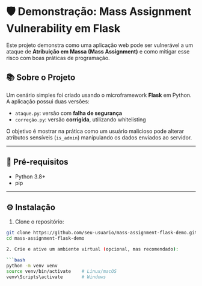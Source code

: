 
# 🛡️ Demonstração: Mass Assignment Vulnerability em Flask

Este projeto demonstra como uma aplicação web pode ser vulnerável a um ataque de **Atribuição em Massa (Mass Assignment)** e como mitigar esse risco com boas práticas de programação.

## 📚 Sobre o Projeto

Um cenário simples foi criado usando o microframework **Flask** em Python. A aplicação possui duas versões:

- `ataque.py`: versão com **falha de segurança**
- `correção.py`: versão **corrigida**, utilizando whitelisting

O objetivo é mostrar na prática como um usuário malicioso pode alterar atributos sensíveis (`is_admin`) manipulando os dados enviados ao servidor.

---

## 🧰 Pré-requisitos

- Python 3.8+
- pip

---

## ⚙️ Instalação

1. Clone o repositório:

```bash
git clone https://github.com/seu-usuario/mass-assignment-flask-demo.git
cd mass-assignment-flask-demo

2. Crie e ative um ambiente virtual (opcional, mas recomendado):

```bash
python -m venv venv
source venv/bin/activate    # Linux/macOS
venv\Scripts\activate       # Windows

